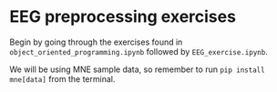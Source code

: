 # EEG preprocessing exercises 

Begin by going through the exercises found in `object_oriented_programming.ipynb` followed by `EEG_exercise.ipynb`.

We will be using MNE sample data, so remember to run `pip install mne[data]` from the terminal.